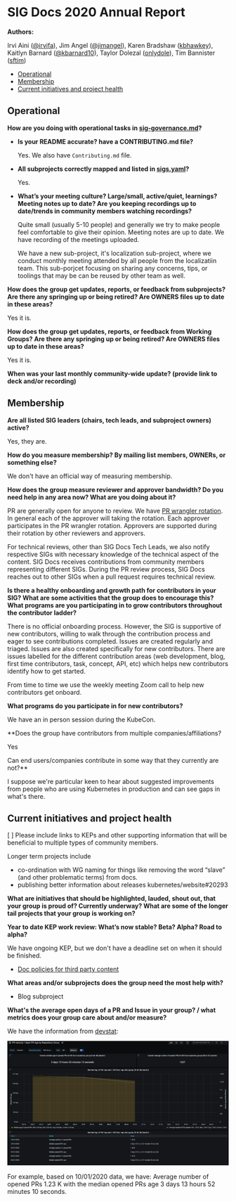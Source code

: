 # SIG Docs 2020 Annual Report

**Authors:**

Irvi Aini ([@irvifa](https://github.com/irvifa)),
Jim Angel ([@jimangel](https://github.com/jimangel)),
Karen Bradshaw ([kbhawkey](https://github.com/kbhawkey)),
Kaitlyn Barnard ([@kbarnard10](https://github.com/kbarnard10)),
Taylor Dolezal ([onlydole](https://github.com/onlydole)),
Tim Bannister ([sftim](https://github.com/sftim))

- [Operational](#operational)
- [Membership](#membership)
- [Current initiatives and project health](#current-initiatives-and-project-health)

## Operational

**How are you doing with operational tasks in [sig-governance.md](/committee-steering/governance/sig-governance.md)?**

  - **Is your README accurate? have a CONTRIBUTING.md file?**

    Yes. We also have `Contributing.md` file.
  - **All subprojects correctly mapped and listed in [sigs.yaml](/sig-list.md)?**

    Yes.
      
  - **What’s your meeting culture? Large/small, active/quiet, learnings? Meeting notes up to date?
    Are you keeping recordings up to date/trends in community members watching recordings?**
    
    Quite small (usually 5-10 people) and generally we try to make people feel comfortable to give their opinion.
    Meeting notes are up to date. We have recording of the meetings uploaded.
    
    We have a new sub-project, it's localization sub-project, where we conduct monthly meeting 
    attended by all people from the localizatiin team. This sub-porjcet focusing on sharing any concerns,
    tips, or toolings that may be can be reused by other team as well.


**How does the group get updates, reports, or feedback from subprojects? Are there any springing up or being retired?
Are OWNERS files up to date in these areas?**

Yes it is.

**How does the group get updates, reports, or feedback from Working Groups? Are there any springing up or being retired? 
Are OWNERS files up to date in these areas?**

Yes it is.

**When was your last monthly community-wide update? (provide link to deck and/or recording)**

<!-- TODO -->

## Membership

**Are all listed SIG leaders (chairs, tech leads, and subproject owners) active?**

Yes, they are.

**How do you measure membership? By mailing list members, OWNERs, or something else?**

We don't have an official way of measuring membership.

**How does the group measure reviewer and approver bandwidth? Do you need help in any area now? What are you doing about it?**

PR are generally open for anyone to review. We have [PR wrangler rotation](https://github.com/kubernetes/website/wiki/PR-Wranglers).
In general each of the approver will taking the rotation. Each approver participates in the PR wrangler rotation. Approvers are supported during their rotation by other reviewers and approvers.

For technical reviews, other than SIG Docs Tech Leads, we also notify respective SIGs with necessary knowledge of the technical aspect of the content. SIG Docs receives contributions from community members representing different SIGs. During the PR review process, SIG Docs reaches out to other SIGs when a pull request requires technical review.

**Is there a healthy onboarding and growth path for contributors in your SIG? 
What are some activities that the group does to encourage this? 
What programs are you participating in to grow contributors throughout the contributor ladder?**

There is no official onboarding process. However, the SIG is supportive of new contributors,
willing to walk through the contribution process and eager to see contributions completed.
Issues are created regularly and triaged. Issues are also created specifically for new 
contributors. There are issues labelled for the different contribution areas (web development, 
blog, first time contributors, task, concept, API, etc) which helps new contributors 
identify how to get started.

From time to time we use the weekly meeting Zoom call to help new contributors get onboard.

**What programs do you participate in for new contributors?**

We have an in person session during the KubeCon.

**Does the group have contributors from multiple companies/affiliations? 

Yes

Can end users/companies contribute in some way that they currently are not?**

I suppose we're particular keen to hear about suggested improvements from people who are using Kubernetes in production and can see gaps in what's there.

## Current initiatives and project health

[ ] Please include links to KEPs and other supporting information that will be beneficial to multiple types of community members.

Longer term projects include

- co-ordination with WG naming for things like removing the word “slave” (and other problematic terms) from docs.
- publishing better information about releases kubernetes/website#20293

**What are initiatives that should be highlighted, lauded, shout out, that your group is proud of? 
Currently underway? What are some of the longer tail projects that your group is working on?**

<!-- TODO -->

**Year to date KEP work review: What’s now stable? Beta? Alpha? Road to alpha?**

We have ongoing KEP, but we don't have a deadline set on when it should be finished.

- [Doc policies for third party content](https://github.com/kubernetes/enhancements/tree/master/keps/sig-docs/1326-third-party-content-in-docs)

**What areas and/or subprojects does the group need the most help with?**

- Blog subproject

**What's the average open days of a PR and Issue in your group? / what metrics does your group care about and/or measure?**

We have the information from [devstat](https://k8s.devstats.cncf.io/d/25/open-pr-age-by-repository-group?orgId=1&var-period=q&var-repogroup_name=SIG%20Docs&var-kind_name=All):

![Devstat 2020](devstats/devstats-quarter-2021.png)

For example, based on 10/01/2020 data, we have:
Average number of opened PRs 1.23 K with the median opened PRs age 3 days 13 hours 52 minutes 10 seconds.
